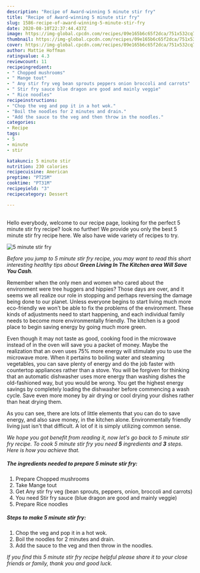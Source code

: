 ```yaml
---
description: "Recipe of Award-winning 5 minute stir fry"
title: "Recipe of Award-winning 5 minute stir fry"
slug: 1586-recipe-of-award-winning-5-minute-stir-fry
date: 2020-08-10T22:37:44.437Z
image: https://img-global.cpcdn.com/recipes/09e165b6c65f2dca/751x532cq70/5-minute-stir-fry-recipe-main-photo.jpg
thumbnail: https://img-global.cpcdn.com/recipes/09e165b6c65f2dca/751x532cq70/5-minute-stir-fry-recipe-main-photo.jpg
cover: https://img-global.cpcdn.com/recipes/09e165b6c65f2dca/751x532cq70/5-minute-stir-fry-recipe-main-photo.jpg
author: Mattie Hoffman
ratingvalue: 4.3
reviewcount: 11
recipeingredient:
- " Chopped mushrooms"
- " Mange tout"
- " Any stir fry veg bean sprouts peppers onion broccoli and carrots"
- " Stir fry sauce blue dragon are good and mainly veggie"
- " Rice noodles"
recipeinstructions:
- "Chop the veg and pop it in a hot wok."
- "Boil the noodles for 2 minutes and drain."
- "Add the sauce to the veg and then throw in the noodles."
categories:
- Recipe
tags:
- 5
- minute
- stir

katakunci: 5 minute stir 
nutrition: 230 calories
recipecuisine: American
preptime: "PT25M"
cooktime: "PT31M"
recipeyield: "3"
recipecategory: Dessert

---
```

<br>
Hello everybody, welcome to our recipe page, looking for the perfect 5 minute stir fry recipe? look no further! We provide you only the best 5 minute stir fry recipe here. We also have wide variety of recipes to try.
<br>


![5 minute stir fry](https://img-global.cpcdn.com/recipes/09e165b6c65f2dca/751x532cq70/5-minute-stir-fry-recipe-main-photo.jpg)

<i>Before you jump to 5 minute stir fry recipe, you may want to read this short interesting healthy tips about 
<strong>Green Living In The Kitchen area Will Save You Cash</strong>.</i>
</br>

Remember when the only men and women who cared about the environment were tree huggers and hippies? Those days are over, and it seems we all realize our role in stopping and perhaps reversing the damage being done to our planet. Unless everyone begins to start living much more eco-friendly we won't be able to fix the problems of the environment. These kinds of adjustments need to start happening, and each individual family needs to become more environmentally friendly. The kitchen is a good place to begin saving energy by going much more green.

Even though it may not taste as good, cooking food in the microwave instead of in the oven will save you a packet of money. Maybe the realization that an oven uses 75% more energy will stimulate you to use the microwave more. When it pertains to boiling water and steaming vegetables, you can save plenty of energy and do the job faster with countertop appliances rather than a stove. You will be forgiven for thinking that an automatic dishwasher uses more energy than washing dishes the old-fashioned way, but you would be wrong. You get the highest energy savings by completely loading the dishwasher before commencing a wash cycle. Save even more money by air drying or cool drying your dishes rather than heat drying them.

As you can see, there are lots of little elements that you can do to save energy, and also save money, in the kitchen alone. Environmentally friendly living just isn't that difficult. A lot of it is simply utilizing common sense.


<i>We hope you got benefit from reading it, now let's go back to 5 minute stir fry recipe. To cook 5 minute stir fry you need <strong>5</strong> ingredients and <strong>3</strong> steps. Here is how you achieve that.
</i>

##### The ingredients needed to prepare 5 minute stir fry:

1. Prepare  Chopped mushrooms
1. Take  Mange tout
1. Get  Any stir fry veg (bean sprouts, peppers, onion, broccoli and carrots)
1. You need  Stir fry sauce (blue dragon are good and mainly veggie)
1. Prepare  Rice noodles


##### Steps to make 5 minute stir fry:

1. Chop the veg and pop it in a hot wok.
1. Boil the noodles for 2 minutes and drain.
1. Add the sauce to the veg and then throw in the noodles.


<i>If you find this 5 minute stir fry recipe helpful please share it to your close friends or family, thank you and good luck.</i>
